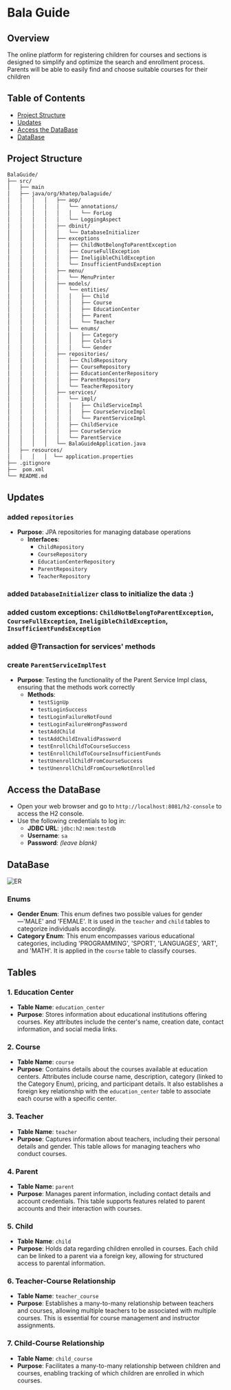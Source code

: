 # Bala Guide

## Overview
The online platform for registering children for courses and sections is designed to simplify and optimize the search and enrollment process. Parents will be able to easily find and choose suitable courses for their children
## Table of Contents

- [Project Structure](#project-structure)
- [Updates](#Updates)
- [Access the DataBase](#access-the-dataBase)
- [DataBase](#dataBase)


## Project Structure

```bash
BalaGuide/
├── src/
│   ├── main
│   ├── java/org/khatep/balaguide/
│   │   │   │   ├── aop/
│   │   │   │   │   └── annotations/
│   │   │   │   │   │   └── ForLog
│   │   │   │   │   └── LoggingAspect
│   │   │   │   ├── dbinit/
│   │   │   │   │   └── DatabaseInitializer
│   │   │   │   ├── exceptions
│   │   │   │   │   ├── ChildNotBelongToParentException
│   │   │   │   │   ├── CourseFullException
│   │   │   │   │   ├── IneligibleChildException
│   │   │   │   │   └── InsufficientFundsException
│   │   │   │   ├── menu/
│   │   │   │   │   └── MenuPrinter
│   │   │   │   ├── models/
│   │   │   │   │   └── entities/
│   │   │   │   │   │   ├── Child
│   │   │   │   │   │   ├── Course
│   │   │   │   │   │   ├── EducationCenter
│   │   │   │   │   │   ├── Parent
│   │   │   │   │   │   └── Teacher
│   │   │   │   │   └── enums/
│   │   │   │   │   │   ├── Category
│   │   │   │   │   │   ├── Colors
│   │   │   │   │   │   └── Gender
│   │   │   │   ├── repositories/
│   │   │   │   │   ├── ChildRepository
│   │   │   │   │   ├── CourseRepository
│   │   │   │   │   ├── EducationCenterRepository
│   │   │   │   │   ├── ParentRepository
│   │   │   │   │   └── TeacherRepository
│   │   │   │   ├── services/
│   │   │   │   │   └── impl/
│   │   │   │   │   │   ├── ChildServiceImpl
│   │   │   │   │   │   ├── CourseServiceImpl
│   │   │   │   │   │   └── ParentServiceImpl
│   │   │   │   │   ├── ChildService
│   │   │   │   │   ├── CourseService
│   │   │   │   │   └── ParentService
│   │   │   │   └── BalaGuideApplication.java
│   ├── resources/
│   │   │   │  └── application.properties
├── .gitignore
├──  pom.xml
└── README.md
```
## Updates

### added `repositories`
- **Purpose**: JPA repositories for managing database operations
  - **Interfaces**:
    - `ChildRepository`
    - `CourseRepository`
    - `EducationCenterRepository`
    - `ParentRepository`
    - `TeacherRepository`
### added `DatabaseInitializer` class to initialize the data :)
### added custom exceptions: `ChildNotBelongToParentException`, `CourseFullException`, `IneligibleChildException`, `InsufficientFundsException`
### added @Transaction for services' methods
### create `ParentServiceImplTest`
- **Purpose**: Testing the functionality of the Parent Service Impl class, ensuring that the methods work correctly
  - **Methods**:
    - `testSignUp`
    - `testLoginSuccess`
    - `testLoginFailureNotFound`
    - `testLoginFailureWrongPassword`
    - `testAddChild`
    - `testAddChildInvalidPassword`
    - `testEnrollChildToCourseSuccess`
    - `testEnrollChildToCourseInsufficientFunds`
    - `testUnenrollChildFromCourseSuccess`
    - `testUnenrollChildFromCourseNotEnrolled`

## Access the DataBase
   - Open your web browser and go to `http://localhost:8081/h2-console` to access the H2 console.
   - Use the following credentials to log in:
     - **JDBC URL**: `jdbc:h2:mem:testdb`
     - **Username**: `sa`
     - **Password**: *(leave blank)*

## DataBase
![ER]([https://example.com/path/to/your/image.jpg](https://imgur.com/gallery/er-diagram-f3nzJ7W))

### Enums
- **Gender Enum**: This enum defines two possible values for gender—'MALE' and 'FEMALE'. It is used in the `teacher` and `child` tables to categorize individuals accordingly.
- **Category Enum**: This enum encompasses various educational categories, including 'PROGRAMMING', 'SPORT', 'LANGUAGES', 'ART', and 'MATH'. It is applied in the `course` table to classify courses.

## Tables

### 1. Education Center
- **Table Name**: `education_center`
- **Purpose**: Stores information about educational institutions offering courses. Key attributes include the center's name, creation date, contact information, and social media links.

### 2. Course
- **Table Name**: `course`
- **Purpose**: Contains details about the courses available at education centers. Attributes include course name, description, category (linked to the Category Enum), pricing, and participant details. It also establishes a foreign key relationship with the `education_center` table to associate each course with a specific center.

### 3. Teacher
- **Table Name**: `teacher`
- **Purpose**: Captures information about teachers, including their personal details and gender. This table allows for managing teachers who conduct courses.

### 4. Parent
- **Table Name**: `parent`
- **Purpose**: Manages parent information, including contact details and account credentials. This table supports features related to parent accounts and their interaction with courses.

### 5. Child
- **Table Name**: `child`
- **Purpose**: Holds data regarding children enrolled in courses. Each child can be linked to a parent via a foreign key, allowing for structured access to parental information.

### 6. Teacher-Course Relationship
- **Table Name**: `teacher_course`
- **Purpose**: Establishes a many-to-many relationship between teachers and courses, allowing multiple teachers to be associated with multiple courses. This is essential for course management and instructor assignments.

### 7. Child-Course Relationship
- **Table Name**: `child_course`
- **Purpose**: Facilitates a many-to-many relationship between children and courses, enabling tracking of which children are enrolled in which courses.







